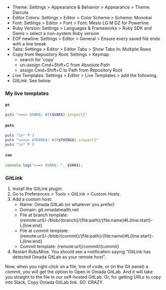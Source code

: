 * Theme: Settings > Appearance & Behavior > Appearance > Theme: Darcula
* Editor Colors: Settings > Editor > Color Scheme > Scheme: Monokai
* Font: Settings > Editor > Font > Font: Meslo LG M DZ for Powerline
* Ruby Version: Settings > Languages & Frameworks > Ruby SDK and Gems > select a non-system Ruby version
* EOF newline: Settings > Editor > General > Ensure every saved file ends with a line break
* Tabs: Settings > Editor > Editor Tabs > Show Tabs In: Multiple Rows
* Copy from Repository Root: Settings > Keymap
   * search for 'copy'
   * un-assign Cmd+Shift+C from Absolute Path
   * assign Cmd+Shift+C to Path from Repository Root
* Live Templates: Settings > Editor > Live Templates > add the following.
* GitLink: See below

### My live templates

#### `ps`

```ruby
puts "===> $VAR$: #{($VAR$).inspect}"
```

#### `puts`

```ruby
puts "\n" * 3
puts "===== $THING$: #{($THING$).inspect}"
puts "\n" * 3
```

#### `con`

```js
console.log("===> $VAR$: ", $VAR$);
```

### GitLink

1. Install the GitLink plugin.
2. Go to Preferences > Tools > GitLink > Custom Hosts.
3. Add a custom host:
    * Name: Omada GitLab (or whatever you prefer)
    * Domain: git.omadahealth.net
    * File at branch template: {remote:url}/-/blob/{branch}/{file:path}/{file:name}#L{line:start}-L{line:end}
    * File at commit template: {remote:url}/-/blob/{commit}/{file:path}/{file:name}#L{line:start}-L{line:end}
    * Commit template: {remote:url}/commit/{commit}
4. Restart RubyMine. You should see a notification saying "GitLink has detected Omada GitLab as your remote host".

Now, when you right-click on a file, line of code, or (in the Git panel) a commit, you will get the option to Open in Omada GitLab. And it will take you straight to the file in our self-hosted GitLab. Or, for getting URLs to copy into Slack, Copy Omada GitLab link.
SO. CRAZY.
